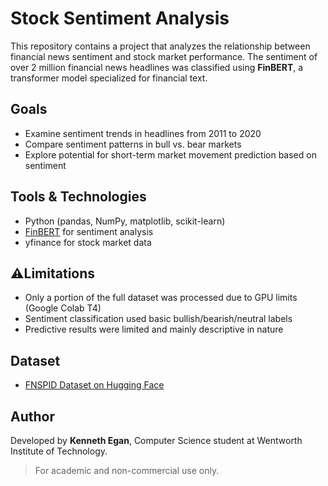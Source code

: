 # Stock Sentiment Analysis

This repository contains a project that analyzes the relationship between financial news sentiment and stock market performance. The sentiment of over 2 million financial news headlines was classified using **FinBERT**, a transformer model specialized for financial text.

## Goals
- Examine sentiment trends in headlines from 2011 to 2020  
- Compare sentiment patterns in bull vs. bear markets  
- Explore potential for short-term market movement prediction based on sentiment

##  Tools & Technologies
- Python (pandas, NumPy, matplotlib, scikit-learn)  
- [FinBERT](https://github.com/ProsusAI/finbert) for sentiment analysis  
- yfinance for stock market data

## ⚠Limitations
- Only a portion of the full dataset was processed due to GPU limits (Google Colab T4)  
- Sentiment classification used basic bullish/bearish/neutral labels  
- Predictive results were limited and mainly descriptive in nature

## Dataset
- [FNSPID Dataset on Hugging Face](https://huggingface.co/datasets/Zihan1004/FNSPID)

## Author
Developed by **Kenneth Egan**, Computer Science student at Wentworth Institute of Technology.

> For academic and non-commercial use only.
